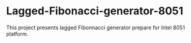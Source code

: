 # Lagged-Fibonacci-generator-8051
This project presents lagged Fibonnacci generator prepare for Intel 8051 platform.
